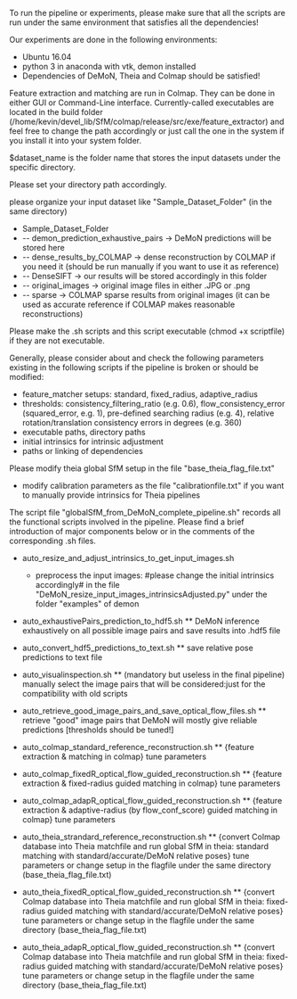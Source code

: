 To run the pipeline or experiments, please make sure that all the scripts are run under the same environment that satisfies all the dependencies!

Our experiments are done in the following environments:
* Ubuntu 16.04
* python 3 in anaconda with vtk, demon installed
* Dependencies of DeMoN, Theia and Colmap should be satisfied!

Feature extraction and matching are run in Colmap. They can be done in either GUI or Command-Line interface. Currently-called executables are located in the build folder (/home/kevin/devel_lib/SfM/colmap/release/src/exe/feature_extractor) and feel free to change the path accordingly or just call the one in the system if you install it into your system folder.

$dataset_name is the folder name that stores the input datasets under the specific directory.

Please set your directory path accordingly.

please organize your input dataset like "Sample_Dataset_Folder" (in the same directory)
* Sample_Dataset_Folder
*   -- demon_prediction_exhaustive_pairs	->	DeMoN predictions will be stored here
*   -- dense_results_by_COLMAP		->	dense reconstruction by COLMAP if you need it (should be run manually if you want to use it as reference)
*   -- DenseSIFT				->	our results will be stored accordingly in this folder
*   -- original_images			->	original image files in either .JPG or .png
*   -- sparse				->	COLMAP sparse results from original images (it can be used as accurate reference if COLMAP makes reasonable reconstructions)

Please make the .sh scripts and this script executable (chmod +x scriptfile) if they are not executable.

Generally, please consider about and check the following parameters existing in the following scripts if the pipeline is broken or should be modified:
* feature_matcher setups: standard, fixed_radius, adaptive_radius
* thresholds: consistency_filtering_ratio (e.g. 0.6), flow_consistency_error (squared_error, e.g. 1), pre-defined searching radius (e.g. 4), relative rotation/translation consistency errors in degrees (e.g. 360)
* executable paths, directory paths
* initial intrinsics for intrinsic adjustment
* paths or linking of dependencies

Please modify theia global SfM setup in the file "base_theia_flag_file.txt"
* modify calibration parameters as the file "calibrationfile.txt" if you want to manually provide intrinsics for Theia pipelines


The script file "globalSfM_from_DeMoN_complete_pipeline.sh" records all the functional scripts involved in the pipeline. Please find a brief introduction of major components below or in the comments of the corresponding .sh files.

* auto_resize_and_adjust_intrinsics_to_get_input_images.sh
  - preprocess the input images: #please change the initial intrinsics accordingly# in the file "DeMoN_resize_input_images_intrinsicsAdjusted.py" under the folder "examples" of demon


* auto_exhaustivePairs_prediction_to_hdf5.sh
** DeMoN inference exhaustively on all possible image pairs and save results into .hdf5 file



* auto_convert_hdf5_predictions_to_text.sh
** save relative pose predictions to text file

* auto_visualinspection.sh
** (mandatory but useless in the final pipeline) manually select the image pairs that will be considered:just for the compatibility with old scripts

* auto_retrieve_good_image_pairs_and_save_optical_flow_files.sh
** retrieve "good" image pairs that DeMoN will mostly give reliable predictions [thresholds should be tuned!]

* auto_colmap_standard_reference_reconstruction.sh
** {feature extraction & matching in colmap} tune parameters

* auto_colmap_fixedR_optical_flow_guided_reconstruction.sh
** {feature extraction & fixed-radius guided matching in colmap} tune parameters

* auto_colmap_adapR_optical_flow_guided_reconstruction.sh
** {feature extraction & adaptive-radius (by flow_conf_score) guided matching in colmap} tune parameters

* auto_theia_strandard_reference_reconstruction.sh
** {convert Colmap database into Theia matchfile and run global SfM in theia: standard matching with standard/accurate/DeMoN relative poses} tune parameters or change setup in the flagfile under the same directory (base_theia_flag_file.txt)

* auto_theia_fixedR_optical_flow_guided_reconstruction.sh
** {convert Colmap database into Theia matchfile and run global SfM in theia: fixed-radius guided matching with standard/accurate/DeMoN relative poses} tune parameters or change setup in the flagfile under the same directory (base_theia_flag_file.txt)

* auto_theia_adapR_optical_flow_guided_reconstruction.sh
** {convert Colmap database into Theia matchfile and run global SfM in theia: fixed-radius guided matching with standard/accurate/DeMoN relative poses} tune parameters or change setup in the flagfile under the same directory (base_theia_flag_file.txt)
